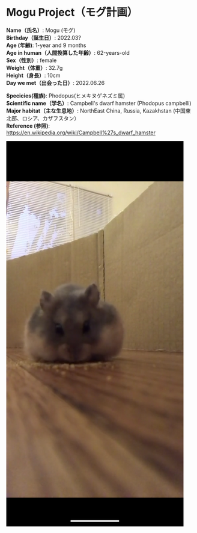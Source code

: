 # Mogu Project（モグ計画）

<h8>
  <b>Name（氏名）</b>: Mogu (モグ)<br/>
  <b>Birthday（誕生日）</b>: 2022.03?<br/>
  <b>Age (年齢)</b>: 1-year and 9 months<br/>
  <b>Age in human（人間換算した年齢）</b>: 62-years-old<br/>
  <b>Sex（性別）</b>: female<br/>
  <b>Weight（体重）</b>: 32.7g<br/>
  <b>Height（身長）</b>: 10cm<br/>
  <b>Day we met（出会った日）</b>: 2022.06.26<br/>

  <b>Specicies(種族)</b>: Phodopus(ヒメキヌゲネズミ属)<br/>
  <b>Scientific name（学名）</b>: Campbell's dwarf hamster (Phodopus campbelli) <br/>
  <b>Major habitat（主な生息地）</b>: NorthEast China, Russia, Kazakhstan (中国東北部、ロシア、カザフスタン）<br/>
  <b>Reference (参照)</b>: https://en.wikipedia.org/wiki/Campbell%27s_dwarf_hamster<br/>
</h8>



![Alt text](/Images/Screenshot_20231223-120154.png?raw=true "Optional Title")

